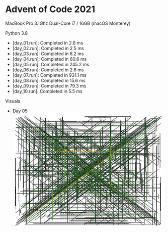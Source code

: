 # Advent of Code 2021

MacBook Pro 3.1Ghz Dual-Core i7 / 16GB (macOS Monterey)

Python 3.8

- [day_01.run]: Completed in 2.8 ms
- [day_02.run]: Completed in 2.5 ms
- [day_03.run]: Completed in 6.2 ms
- [day_04.run]: Completed in 60.6 ms
- [day_05.run]: Completed in 245.2 ms
- [day_06.run]: Completed in 2.8 ms
- [day_07.run]: Completed in 931.1 ms
- [day_08.run]: Completed in 15.6 ms
- [day_09.run]: Completed in 79.3 ms
- [day_10.run]: Completed in 5.5 ms

Visuals
- Day 05
![](visuals/day_05.png)